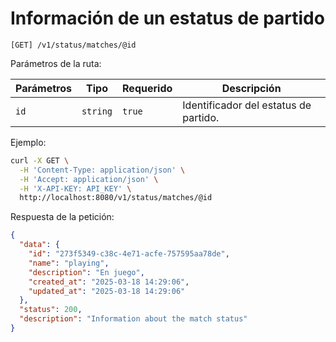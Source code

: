 # Información de un estatus de partido

```
[GET] /v1/status/matches/@id
```

Parámetros de la ruta:

| Parámetros | Tipo | Requerido | Descripción |
| ---------- | ---- | --------- | ----------- |
| `id` | `string` | `true` | Identificador del estatus de partido. |

Ejemplo:

```bash
curl -X GET \
  -H 'Content-Type: application/json' \
  -H 'Accept: application/json' \
  -H 'X-API-KEY: API_KEY' \
  http://localhost:8080/v1/status/matches/@id
```

Respuesta de la petición:

```json
{
  "data": {
    "id": "273f5349-c38c-4e71-acfe-757595aa78de",
    "name": "playing",
    "description": "En juego",
    "created_at": "2025-03-18 14:29:06",
    "updated_at": "2025-03-18 14:29:06"
  },
  "status": 200,
  "description": "Information about the match status"
}
```
